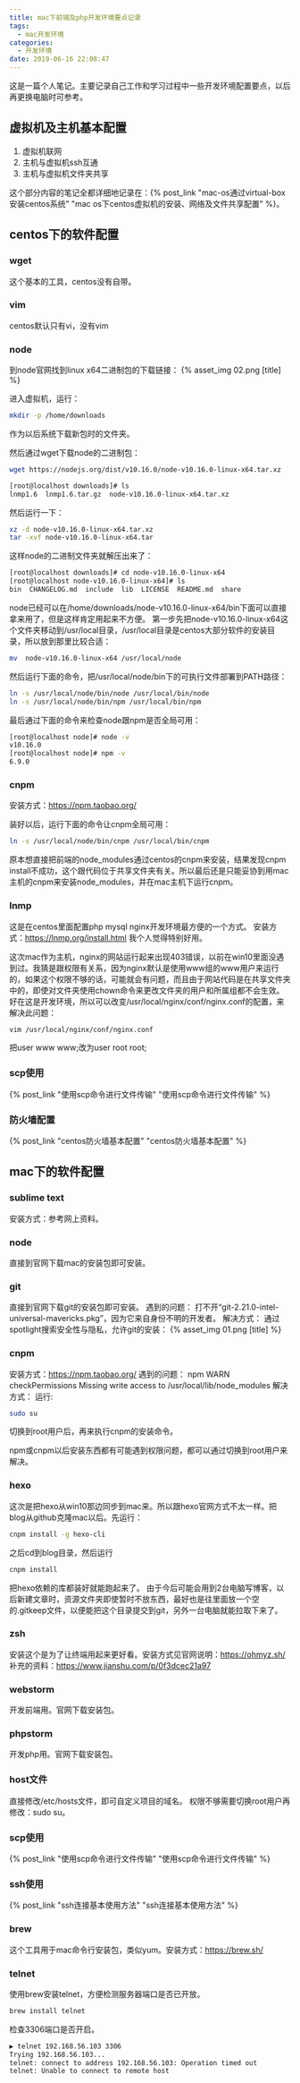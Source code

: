 ```yaml
---
title: mac下前端及php开发环境要点记录
tags:
  - mac开发环境
categories:
  - 开发环境
date: 2019-06-16 22:08:47
---
```



这是一篇个人笔记。主要记录自己工作和学习过程中一些开发环境配置要点，以后再更换电脑时可参考。
<!-- more -->

## 虚拟机及主机基本配置
1. 虚拟机联网
2. 主机与虚拟机ssh互通
3. 主机与虚拟机文件夹共享

这个部分内容的笔记全都详细地记录在：{% post_link "mac-os通过virtual-box安装centos系统" "mac os下centos虚拟机的安装、网络及文件共享配置" %}。

## centos下的软件配置
### wget
这个基本的工具，centos没有自带。

### vim
centos默认只有vi，没有vim

### node
到node官网找到linux x64二进制包的下载链接：
{% asset_img 02.png [title] %}

进入虚拟机，运行：
```bash
mkdir -p /home/downloads
```
作为以后系统下载新包时的文件夹。

然后通过wget下载node的二进制包：
```bash
wget https://nodejs.org/dist/v10.16.0/node-v10.16.0-linux-x64.tar.xz
```
```bash
[root@localhost downloads]# ls
lnmp1.6  lnmp1.6.tar.gz  node-v10.16.0-linux-x64.tar.xz
```

然后运行一下：
```bash
xz -d node-v10.16.0-linux-x64.tar.xz
tar -xvf node-v10.16.0-linux-x64.tar
```
这样node的二进制文件夹就解压出来了：
```bash
[root@localhost downloads]# cd node-v10.16.0-linux-x64
[root@localhost node-v10.16.0-linux-x64]# ls
bin  CHANGELOG.md  include  lib  LICENSE  README.md  share
```
node已经可以在/home/downloads/node-v10.16.0-linux-x64/bin下面可以直接拿来用了，但是这样肯定用起来不方便。
第一步先把node-v10.16.0-linux-x64这个文件夹移动到/usr/local目录，/usr/local目录是centos大部分软件的安装目录，所以放到那里比较合适：
```bash
mv  node-v10.16.0-linux-x64 /usr/local/node
```
然后运行下面的命令，把/usr/local/node/bin下的可执行文件部署到PATH路径：
```bash
ln -s /usr/local/node/bin/node /usr/local/bin/node 
ln -s /usr/local/node/bin/npm /usr/local/bin/npm 
```
最后通过下面的命令来检查node跟npm是否全局可用：
```bash
[root@localhost node]# node -v
v10.16.0
[root@localhost node]# npm -v
6.9.0
```

### cnpm
安装方式：https://npm.taobao.org/

装好以后，运行下面的命令让cnpm全局可用：
```bash
ln -s /usr/local/node/bin/cnpm /usr/local/bin/cnpm 
```

原本想直接把前端的node_modules通过centos的cnpm来安装，结果发现cnpm install不成功，这个跟代码位于共享文件夹有关。所以最后还是只能妥协到用mac主机的cnpm来安装node_modules，并在mac主机下运行cnpm。

### lnmp
这是在centos里面配置php mysql nginx开发环境最方便的一个方式。
安装方式：https://lnmp.org/install.html
我个人觉得特别好用。

这次mac作为主机，nginx的网站运行起来出现403错误，以前在win10里面没遇到过。我猜是跟权限有关系，因为nginx默认是使用www组的www用户来运行的，如果这个权限不够的话，可能就会有问题，而且由于网站代码是在共享文件夹中的，即使对文件夹使用chown命令来更改文件夹的用户和所属组都不会生效。好在这是开发环境，所以可以改变/usr/local/nginx/conf/nginx.conf的配置，来解决此问题：
```bash
vim /usr/local/nginx/conf/nginx.conf
```
把user www www;改为user root root;

### scp使用
{% post_link "使用scp命令进行文件传输" "使用scp命令进行文件传输" %}

### 防火墙配置
{% post_link "centos防火墙基本配置" "centos防火墙基本配置" %}

## mac下的软件配置
### sublime text
安装方式：参考网上资料。

### node
直接到官网下载mac的安装包即可安装。

### git
直接到官网下载git的安装包即可安装。
遇到的问题：
打不开“git-2.21.0-intel-universal-mavericks.pkg”，因为它来自身份不明的开发者。
解决方式：
通过spotlight搜索安全性与隐私，允许git的安装：
{% asset_img 01.png [title] %}

### cnpm
安装方式：https://npm.taobao.org/
遇到的问题：
npm WARN checkPermissions Missing write access to /usr/local/lib/node_modules
解决方式：
运行:
```bash
sudo su
```
切换到root用户后，再来执行cnpm的安装命令。

npm或cnpm以后安装东西都有可能遇到权限问题，都可以通过切换到root用户来解决。

### hexo
这次是把hexo从win10那边同步到mac来。所以跟hexo官网方式不太一样。把blog从github克隆mac以后。先运行：
```bash
cnpm install -g hexo-cli
```
之后cd到blog目录，然后运行
```bash
cnpm install
```
把hexo依赖的库都装好就能跑起来了。
由于今后可能会用到2台电脑写博客，以后新建文章时，资源文件夹即使暂时不放东西，最好也是往里面放一个空的.gitkeep文件，以便能把这个目录提交到git，另外一台电脑就能拉取下来了。

### zsh
安装这个是为了让终端用起来更好看。安装方式见官网说明：https://ohmyz.sh/
补充的资料：https://www.jianshu.com/p/0f3dcec21a97

### webstorm
开发前端用。官网下载安装包。

### phpstorm
开发php用。官网下载安装包。

### host文件
直接修改/etc/hosts文件，即可自定义项目的域名。
权限不够需要切换root用户再修改：sudo su。

### scp使用
{% post_link "使用scp命令进行文件传输" "使用scp命令进行文件传输" %}

### ssh使用
{% post_link "ssh连接基本使用方法" "ssh连接基本使用方法" %}

### brew
这个工具用于mac命令行安装包，类似yum。安装方式：https://brew.sh/

### telnet
使用brew安装telnet，方便检测服务器端口是否已开放。
```bash
brew install telnet
```
检查3306端口是否开启。
```bash
▶ telnet 192.168.56.103 3306
Trying 192.168.56.103...
telnet: connect to address 192.168.56.103: Operation timed out
telnet: Unable to connect to remote host
```


